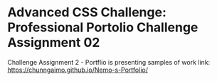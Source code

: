 # Advanced CSS Challenge: Professional Portolio Challenge Assignment 02
Challenge Assignment 2 - Portflio is presenting samples of work
link: https://chunngaimo.github.io/Nemo-s-Portfolio/
